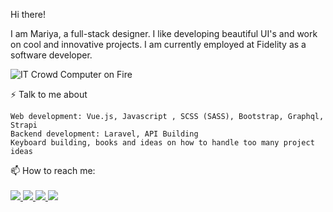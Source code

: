 Hi there!

I am Mariya, a full-stack designer. I like developing beautiful UI's and work on cool and innovative projects. I am currently employed at Fidelity as a software developer.

<img src="https://media.giphy.com/media/13HgwGsXF0aiGY/giphy.gif" alt="IT Crowd Computer on Fire" />

⚡ Talk to me about

    Web development: Vue.js, Javascript , SCSS (SASS), Bootstrap, Graphql, Strapi
    Backend development: Laravel, API Building
    Keyboard building, books and ideas on how to handle too many project ideas

📫 How to reach me:
<br>
<br>
  <a href="mailto:mneshenko@gmail.com"><img src="https://img.shields.io/badge/Gmail-D14836?style=for-the-badge&logo=gmail&logoColor=white" />  </a>
 <a href="https://www.linkedin.com/in/mariyaneshenko/"> <img src="https://img.shields.io/badge/LinkedIn-0077B5?style=for-the-badge&logo=linkedin&logoColor=white" />  </a>
 <a href="https://mooncakesdev.medium.com/"> <img src="https://img.shields.io/badge/Medium-12100E?style=for-the-badge&logo=medium&logoColor=white" /> </a>
 <a href="https://dribbble.com/artistic_dev"> <img src="https://img.shields.io/badge/Dribbble-EA4C89?style=for-the-badge&logo=dribbble&logoColor=white" /> </a>
